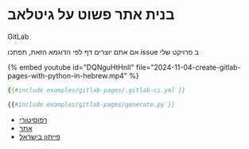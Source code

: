 # בנית אתר פשוט על גיטלאב

GitLab

אם אתם יוצרים דף לפי הדוגמא הזאת, תפתכו issue ב פרויקט שלי

{% embed youtube id="DQNguHtHnlI" file="2024-11-04-create-gitlab-pages-with-python-in-hebrew.mp4" %}

```yaml
{{#include examples/gitlab-pages/.gitlab-ci.yml }}
```

```python
{{#include examples/gitlab-pages/generate.py }}
```


* [רפוסיטורי](https://gitlab.com/szabgab/szabgab.gitlab.io/)
* [אתר](https://szabgab.gitlab.io/)
* [פייתון בישראל](https://python.org.il/)


